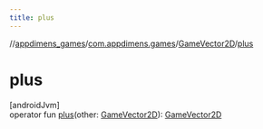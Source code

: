 ```yaml
---
title: plus
---
```

//[appdimens_games](../../../index.html)/[com.appdimens.games](../index.html)/[GameVector2D](index.html)/[plus](plus.html)



# plus



[androidJvm]\
operator fun [plus](plus.html)(other: [GameVector2D](index.html)): [GameVector2D](index.html)



